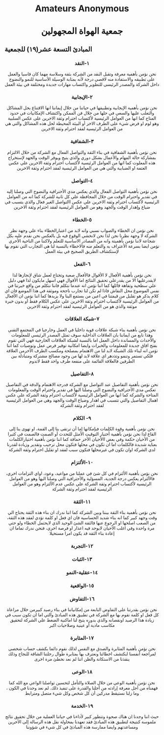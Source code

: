 # <center>Amateurs Anonymous </center>
# <center>جمعية الهواة المجهولين </center>




## المبادئ التسعة عشر(١٩) للجمعية

### <center>  ١-النقد</center>

<center> نحن نؤمن بأهمية معرفة وتقبل النقد من الشركة بثقة وسلاسة مهما كان قاسيا والعمل على تطبيقه والاستفادة منه لاقصي درجة لأنه بمثابة الوسيلة الأساسية للنمو والنضوج داخل الشركة والمصدر الرئيسى للتطوير واكتساب مهارات جديدة ومختلفة في بيئة العمل</center>

### <center> ٢-الإيجابية</center>

<center>نحن نؤمن بأهمية الإيجابية وتطبيقها في حياتنا من خلال إيماننا انها الاقتناع بحل المشاكل والتغلب عليها والسعي في حلها من خلال فن الممكن واكتشاف الإمكانيات في حدود المتاح  كما انها من العوامل الرئيسية لأكتساب احترام وثقة الاخرين على عكس السلبية وهو لوم او فرض شيء على الطرف الاخر أو البيئة المحيطة لحل هذه المشاكل والتي هي من العوامل الرئيسية لفقد احترام وثقة الاخرين</center>

### <center> ٣-الشفافية</center>

<center>نحن نؤمن بأهمية الشفافية في بناء الثقة والتواصل الفعال مع الشركة من خلال الالتزام  بمشاركة حالة المهام والأعمال بشكل دوري والذي يتيح ويوفر الوقت والجهد لإستخراج هذه المعلوت كما انها من العوامل الرئيسية لأكتساب احترام وثقة الاخرين علي عكس العتمة او الضبابية  والتي هي من العوامل الرئيسية لفقد احترام وثقة الاخرين</center>

### <center> ٤-التواصل</center>

<center>نحن نؤمن بأهمية التواصل الفعال والذي يعكس مدي الأحترافية والنضوج التي وصلنا إليه في تقدير واحترام الوقت من خلال المحافظة علي كل ثانية للشركة  كما انه من العوامل الرئيسية لأكتساب احترام وثقة الاخرين علي عكس االتواصل الغير فعال والذي يتسبب في ضياع وإهدار الوقت والجهد وهو من العوامل الرئيسية لفقد احترام وثقة الاخرين</center>

### <center> ٥-الخطاء</center>

<center>نحن نؤمن ان الخطاء والصواب نسبي وانه لابد من اعتبارالخطاء  بناء علي وجهة نظر الشركة لا وجهة نظرنا نحن لذا نحن لانخشي الوقوع فيه بل بالعكس نحن نقدم عليه بكل شجاعة لاننا نؤمن بأهميتة وانه من المصادر الاساسية للتعلم ولاكننا من الناحية الأخري نؤمن ايضا بسرعة الأعتراف به والتعلم منه فالاخطاء بالنسبة لنا هي التجارب التي نقوم بها لإستكشاف الطريق الصحيح في بيئة العمل</center>

### <center> ٦-الفعل</center>

<center>نحن نؤمن بأهمية الأفعال لا الأقوال فالأفعال صعبة وتحتاج  لعمل شاق لإنجازها لذا لايقدرعليها الا من يقدرعلي تحقيق النتائج اما الأقوال فهي اسهل مايكون لذا فهي دليل علي سطحية وتفاهة قائلها كما اننا نؤمن انه عندما نتكلم فاننا نتكلم من واقع خبرتنا في نفس الموضوع محل النقاش فاذا لم تكن لنا تجارب ناجحة وموثقة في هذا الموضع فان اي كلام يذكر هو تقليل من قيمتنا في اعين من يستمع الينا ولا يزيدها كما اننا نؤمن ان الأفعال من العوامل الرئيسية لأكتساب احترام وثقة الاخرين علي عكس الكلام فقط أو بدون خبرة موثقة والذي هو من العوامل الرئيسية لفقد احترام وثقة الاخرين</center>

### <center> ٧-شبكة العلاقات</center>

<center>نحن نؤمن بأهمية بناء شبكة علاقات قوية داخليا في العمل وخارجيا في المجتمع التقني وهذا نابع من ايماننا بان العلاقات الداخلية سوف تمثل المصدر الرئيسي للمعلومات والأحداث والمساندة داخل العمل اما بالنسبة لشبكة العلاقات الخارجية فهي التي تقوم بفتح افاق جديدة للمعلومات والخبرات وايضا امكانية توفير فرص عمل وتوصيات كما اننا نؤمن انه لبناء تلك الشبكة لابد لنا من الاهتمام بمصلحة ومكسب الطرف الأخرمن العلاقة  فلكي تستمر وتنمو وتذدهر اي علاقة لابد لها من وجود مصالح مشتركة ومتبادلة بين الطرفين فالعلاقة القائمة على منفعة طرف واحد فقط لاتدوم</center>

### <center> ٨-التفاصيل </center>

<center>نحن نؤمن بأهمية التفاصيل عند التواصل مع الشركة فدرجة الاهتمام والدقة في التفاصيل تعكس مدي الأحترافية والنضوج التي وصلنا اليها في تقدير واحترام الوقت والمعلومات المتاحة والشركة  كما انها من العوامل الرئيسية لأكتساب احترام وثقة الشركة علي عكس اهمال التفاصيل  والتي تتسبب في اهدار وضياع الوقت والجهد وهي من العوامل الرئيسية لفقد احترام وثقة الشركة</center>

### <center> ٩- الكلام</center>

<center>نحن نؤمن بأهمية وقوة الكلمات فبإمكانها إما أن ترتقى بنا إلى القمة، او تهوى بنا إلى القاع  لذا نحن نؤمن بأهمية أختيار التوقيت الأمثل للتحدث أو الصمت فالصمت في كثيرا من الأحيان حكمة وفي بعض االأحيان الأخر حماقة كما اننا نؤمن بأهمية اختيارالكلمات بعناية شديدة فالكلمات اما ان تكون في محلها  فتكون محل ترحيب وتقدير وزيادة لقدرنا لدي الشركة اوان تكون في غيرمحلها فتكون سبب لفقد او تقليل احترام وثقة الشركة</center>

### <center> ١٠-الألتزام</center>

<center>نحن نؤمن بأهمية الألتزام في كل شئ في عملنا من مواعيد، وعود، اواي التزامات اخري، فالألتزام يعكس درجة الجدية، المسؤلية والأحترافية التي وصلنا اليها وهو من العوامل الرئيسية لأكتساب احترام وثقة الشركة علي عكس عدم الألتزام وهو من العوامل الرئيسية لفقد احترام وثقة الشركة</center>

### <center> ١١-الثقة </center>

<center>نحن نؤمن بأهمية بناء الثقة بيننا وبين الشركة كما اننا ندرك ان بناء هذه الثقة يحتاج الي وقت وجهد كبير كما انه بناء شديد الحساسية فان اي فعل او كلمة تؤدي لفقد هذه الثقة، من الصعب اصلحها او الرجوع عنها فالثقة الشئ الوحيد الذي لايحتمل الخطاء ولو حتي مرة واحدة  وفي اغلب الأحيان لايوجد فيه اعذار او فرصة اخري،  فنحن ندرك تماما ان إعادة  بناء الثقة قد يكون امرا مستحيلا</center>

### <center> ١٢-التجربة</center>
### <center> ١٣-الثبات</center>
### <center> ١٤-عقلية-النمو </center>
### <center> ١٥-الواقعية </center>

### <center> ١٦-التفاوض</center>

<center>نحن نؤمن بقدرتنا على التفاوض النابعة من إمكانياتنا في بناء رصيد كبيرمن خلال مراعاة كل فعل او كلمة نقوم بها مع الشركة في تطبيق هذه المبادئ  والتي اما ان تكون سبب في زيادة هذا الرصيد اونقصانه والذي بدوره يتيح لنا اماكنية الضغط علي الشركة لتحقيق مكاسب مادية أو عينية وصلاحيات اكبر</center>

### <center> ١٧-المثابرة </center>

<center>نحن نؤمن بأهمية المثابرة والصدق مع النفس لذلك نقوم دائما بكشف حساب شخصى لمراجعة أنفسنا لنكتشف اخطائنا ونعترف بها بمثابرة طوال رحلتنا الشاقة للنجاح  وذلك ينقذنا من الاستكانة والظن اننا لم نعد نخطئ مرة اخرى</center>

### <center> ١٨-الوعى</center>

<center>نحن نؤمن بأهمية الوعى من خلال الصلاة والتأمل لتحسين تواصلنا الواعي مع الله كما فهمناه  من أجل معرفة إرادته من أجلنا والقدرة على تنفيذ ذلك.  لم نعد وحدنا في الكون ، وما زلنا نستيقظ مدركين أن كل شخص وكل شيء متصل ومترابط</center>

### <center> ١٩-الخدمة</center>

<center>حيث اننا وجدنا ان هناك صحوة وتتطور كبير لأداءنا في حياتنا العملية من خلال تحقيق نتائج ملموسة كنتيجة لتطبيق هذه المبادئ فقد تعهدنا بمحاولة نقل هذه الرسالة إلى الأخرين ومساعدتهم  وايضا ممارسة هذه المبادئ في كل شيء في شؤوننا</center>
